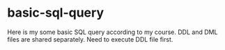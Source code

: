 # basic-sql-query
Here is my some basic SQL query according to my course. DDL and DML files are shared separately. Need to execute DDL file first.
